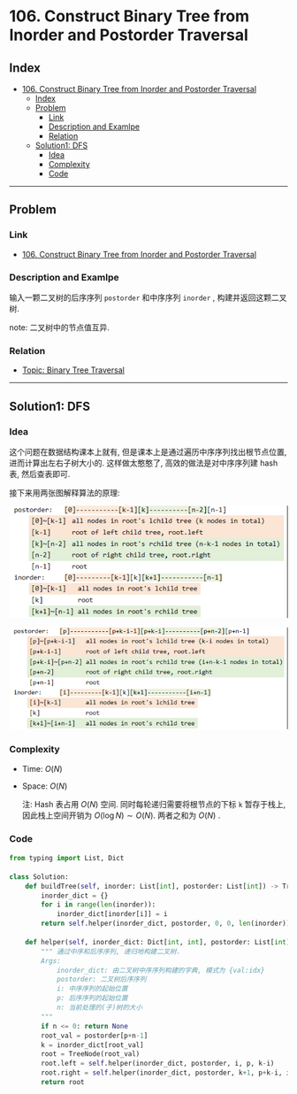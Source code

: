 # 106. Construct Binary Tree from Inorder and Postorder Traversal

## Index

- [106. Construct Binary Tree from Inorder and Postorder Traversal](#106-construct-binary-tree-from-inorder-and-postorder-traversal)
  - [Index](#index)
  - [Problem](#problem)
    - [Link](#link)
    - [Description and Examlpe](#description-and-examlpe)
    - [Relation](#relation)
  - [Solution1: DFS](#solution1-dfs)
    - [Idea](#idea)
    - [Complexity](#complexity)
    - [Code](#code)

----

## Problem

### Link

- [106. Construct Binary Tree from Inorder and Postorder Traversal][1]

### Description and Examlpe

输入一颗二叉树的后序序列 `postorder` 和中序序列 `inorder` , 构建并返回这颗二叉树.

note: 二叉树中的节点值互异.

### Relation

- [Topic: Binary Tree Traversal][2]

----

## Solution1: DFS

### Idea

这个问题在数据结构课本上就有, 但是课本上是通过遍历中序序列找出根节点位置, 进而计算出左右子树大小的. 这样做太憨憨了, 高效的做法是对中序序列建 hash 表, 然后查表即可.

接下来用两张图解释算法的原理:

![106.figure1.png][3]

![106.figure2.png][4]

### Complexity

- Time: $O(N)$
- Space: $O(N)$

    注: Hash 表占用 $O(N)$ 空间. 同时每轮递归需要将根节点的下标 `k` 暂存于栈上, 因此栈上空间开销为 $O(\log N) \sim O(N)$. 两者之和为 $O(N)$ .

### Code

```python
from typing import List, Dict

class Solution:
    def buildTree(self, inorder: List[int], postorder: List[int]) -> TreeNode:
        inorder_dict = {}
        for i in range(len(inorder)):
            inorder_dict[inorder[i]] = i
        return self.helper(inorder_dict, postorder, 0, 0, len(inorder))

    def helper(self, inorder_dict: Dict[int, int], postorder: List[int], i: int, p: int, n: int) -> TreeNode:
        """ 通过中序和后序序列, 递归地构建二叉树.
        Args:
            inorder_dict: 由二叉树中序序列构建的字典, 模式为 {val:idx}
            postorder: 二叉树后序序列
            i: 中序序列的起始位置
            p: 后序序列的起始位置
            n: 当前处理的(子)树的大小
        """
        if n <= 0: return None
        root_val = postorder[p+n-1]
        k = inorder_dict[root_val]
        root = TreeNode(root_val)
        root.left = self.helper(inorder_dict, postorder, i, p, k-i)
        root.right = self.helper(inorder_dict, postorder, k+1, p+k-i, i+n-k-1)
        return root
```

[1]: https://leetcode.com/problems/construct-binary-tree-from-inorder-and-postorder-traversal/
[2]: ../topics/binary-tree-traversal.md
[3]: ./images/106.figure1.png
[4]: ./images/106.figure2.png